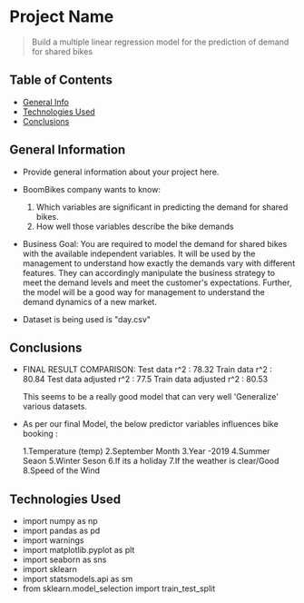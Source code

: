 # Project Name
> Build a multiple linear regression model for the prediction of demand for shared bikes


## Table of Contents
* [General Info](#general-information)
* [Technologies Used](#technologies-used)
* [Conclusions](#conclusions)

<!-- You can include any other section that is pertinent to your problem -->

## General Information
- Provide general information about your project here.
- BoomBikes company wants to know:
  1. Which variables are significant in predicting the demand for shared bikes.
  2. How well those variables describe the bike demands

- Business Goal:
  You are required to model the demand for shared bikes with the available independent variables. It will be used by the management to understand how exactly the demands vary with different features. They can accordingly manipulate the business strategy to meet the demand levels and meet the customer's expectations. Further, the model will be a good way for management to understand the demand dynamics of a new market.
  
- Dataset is being used is "day.csv"



## Conclusions

- FINAL RESULT COMPARISON:
	Test data r^2 : 78.32
	Train data r^2 : 80.84
	Test data adjusted r^2 : 77.5
	Train data adjusted r^2 : 80.53
	
	This seems to be a really good model that can very well 'Generalize' various datasets.

- As per our final Model, the below predictor variables influences bike booking :

	1.Temperature (temp)
	2.September Month
	3.Year -2019
	4.Summer Seaon
	5.Winter Seson
	6.If its a holiday
	7.If the weather is clear/Good
	8.Speed of the Wind


## Technologies Used
- import numpy as np
- import pandas as pd
- import warnings
- import matplotlib.pyplot as plt
- import seaborn as sns
- import sklearn
- import statsmodels.api as sm
- from sklearn.model_selection import train_test_split
